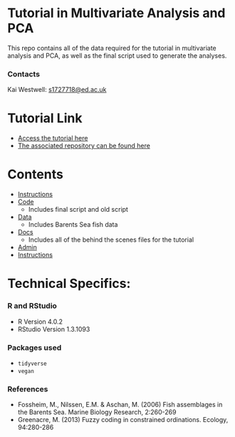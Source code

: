 # Tutorial in Multivariate Analysis and PCA

This repo contains all of the data required for the tutorial in multivariate analysis and PCA, as well as the final script used to generate the analyses.

### Contacts
Kai Westwell: s1727718@ed.ac.uk

# Tutorial Link 
- [Access the tutorial here](https://eddatascienceees.github.io/tutorial-kaiw3/)
- [The associated repository can be found here](https://github.com/kaiw3/multivariate_data_tutorial)


# Contents
- [Instructions](instructions/)
- [Code](code/)
  - Includes final script and old script
- [Data](data/)
  - Includes Barents Sea fish data
- [Docs](docs/) 
  - Includes all of the behind the scenes files for the tutorial 
- [Admin](admin/) 
- [Instructions](instructions/)
  
# Technical Specifics: 

### R and RStudio

- R Version 4.0.2
- RStudio Version 1.3.1093

### Packages used 
- `tidyverse` 
- `vegan`

### References
- Fossheim, M., Nilssen, E.M. & Aschan, M. (2006) Fish assemblages in the Barents Sea. Marine Biology Research, 2:260-269
- Greenacre, M. (2013) Fuzzy coding in constrained ordinations. Ecology, 94:280-286

